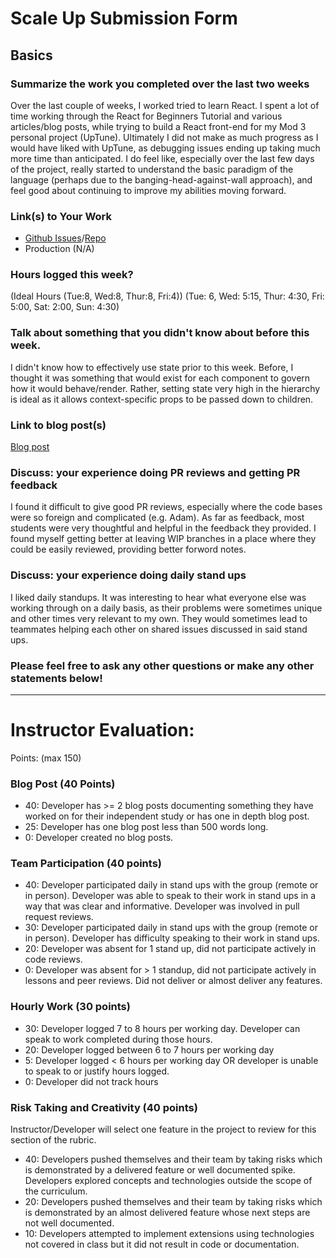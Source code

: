 # Scale Up Submission Form

## Basics

### Summarize the work you completed over the last two weeks

Over the last couple of weeks, I worked tried to learn React. I spent a lot of time working through the React for Beginners Tutorial
and various articles/blog posts, while trying to build a React front-end for my Mod 3 personal project (UpTune). Ultimately I did not make as
much progress as I would have liked with UpTune, as debugging issues ending up taking much more time than anticipated. I do feel like, 
especially over the last few days of the project, really started to understand the basic paradigm of the language (perhaps due to 
the banging-head-against-wall approach), and feel good about continuing to improve my abilities moving forward.

### Link(s) to Your Work

 - [Github Issues](https://github.com/scottfirestone/uptune-react/issues)/[Repo](https://github.com/scottfirestone/uptune-react)
 - Production (N/A)

### Hours logged this week?

(Ideal Hours (Tue:8, Wed:8, Thur:8, Fri:4))
(Tue: 6, Wed: 5:15, Thur: 4:30, Fri: 5:00, Sat: 2:00, Sun: 4:30)

### Talk about something that you didn't know about before this week.

I didn't know how to effectively use state prior to this week. Before, I thought it was something that would exist for each component to
govern how it would behave/render. Rather, setting state very high in the hierarchy is ideal as it allows context-specific props to be passed
down to children.

### Link to blog post(s)

[Blog post](https://medium.com/@Scott_Firestone/reimagining-a-previous-project-with-react-cb1c7e083c33#.nfl2egasc)

### Discuss: your experience doing PR reviews and getting PR feedback

I found it difficult to give good PR reviews, especially where the code bases were so foreign and complicated (e.g. Adam). 
As far as feedback, most students were very thoughtful and helpful in the feedback they provided. I found myself getting better 
at leaving WIP branches in a place where they could be easily reviewed, providing better forword notes.

### Discuss: your experience doing daily stand ups

I liked daily standups. It was interesting to hear what everyone else was working through on a daily basis, as their problems 
were sometimes unique and other times very relevant to my own. They would sometimes lead to teammates helping each other on 
shared issues discussed in said stand ups.

### Please feel free to ask any other questions or make any other statements below!

-----

# Instructor Evaluation:

Points: (max 150)

### Blog Post (40 Points)  

  * 40: Developer has >= 2 blog posts documenting something they have worked on for their independent study or has one in depth blog post.
  * 25: Developer has one blog post less than 500 words long.
  * 0: Developer created no blog posts.

### Team Participation (40 points)

  * 40: Developer participated daily in stand ups with the group (remote or in person). Developer was able to speak to their work in stand ups in a way that was clear and informative. Developer was involved in pull request reviews.
  * 30: Developer participated daily in stand ups with the group (remote or in person). Developer has difficulty speaking to their work in stand ups.
  * 20: Developer was absent for 1 stand up, did not participate actively in code reviews.
  * 0: Developer was absent for > 1 standup, did not participate actively in lessons and peer reviews. Did not deliver or almost deliver any features.

### Hourly Work (30 points)

  * 30: Developer logged 7 to 8 hours per working day. Developer can speak to work completed during those hours.
  * 20: Developer logged between 6 to 7 hours per working day
  * 5: Developer logged < 6 hours per working day OR developer is unable to speak to or justify hours logged.
  * 0: Developer did not track hours

### Risk Taking and Creativity (40 points)

  Instructor/Developer will select one feature in the project to review for this section of the rubric.

  * 40: Developers pushed themselves and their team by taking risks which is demonstrated by a delivered feature or well documented spike. Developers explored concepts and technologies outside the scope of the curriculum.
  * 20: Developers pushed themselves and their team by taking risks which is demonstrated by an almost delivered feature whose next steps are not well documented.
  * 10: Developers attempted to implement extensions using technologies not covered in class but it did not result in code or documentation.
